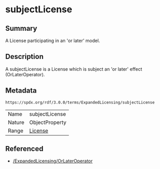 <!-- Automatically generated by spec-parser v2.3.0 on 2024-07-09T12:43:38.633388+00:00 -->
<!-- SPDX-License-Identifier: Community-Spec-1.0 -->

# subjectLicense

## Summary

A License participating in an 'or later' model.


## Description

A subjectLicense is a License which is subject an 'or later' effect
(OrLaterOperator).


## Metadata

`https://spdx.org/rdf/3.0.0/terms/ExpandedLicensing/subjectLicense`


| | |
|---|---|
| Name | subjectLicense |
| Nature | ObjectProperty |
| Range | [License](../Classes/License.md) |




## Referenced

- [/ExpandedLicensing/OrLaterOperator](../../ExpandedLicensing/Classes/OrLaterOperator.md)

